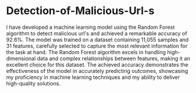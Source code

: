 # Detection-of-Malicious-Url-s
I have developed a machine learning model using the Random Forest algorithm to detect malicious url's and achieved a remarkable accuracy of 92.6%. The model was trained on a dataset containing 11,055 samples and 31 features, carefully selected to capture the most relevant information for the task at hand. The Random Forest algorithm excels in handling high-dimensional data and complex relationships between features, making it an excellent choice for this dataset. The achieved accuracy demonstrates the effectiveness of the model in accurately predicting outcomes, showcasing my proficiency in machine learning techniques and my ability to deliver high-quality solutions.
